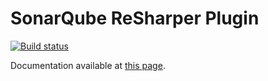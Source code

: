 SonarQube ReSharper Plugin
==========================

[![Build status](https://ci.appveyor.com/api/projects/status/ddgsh9ulybd1c2km/branch/master?svg=true)](https://ci.appveyor.com/project/SonarSource/sonar-resharper/branch/master)

Documentation available at [this page](http://redirect.sonarsource.com/plugins/resharper.html).

